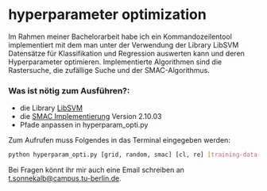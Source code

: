 # hyperparameter optimization

Im Rahmen meiner Bachelorarbeit habe ich ein Kommandozeilentool implementiert mit dem man unter der Verwendung der Library LibSVM Datensätze für Klassifikation und Regression auswerten kann und deren Hyperparameter optimieren. Implementierte Algorithmen sind die Rastersuche, die zufällige Suche und der SMAC-Algorithmus.

### Was ist nötig zum Ausführen?:
 - die Library [LibSVM](https://www.csie.ntu.edu.tw/~cjlin/libsvm/)
 - die [SMAC Implementierung](http://www.cs.ubc.ca/labs/beta/Projects/SMAC/) Version 2.10.03
 - Pfade anpassen in hyperparam_opti.py

Zum Aufrufen muss Folgendes in das Terminal eingegeben werden:
```sh
python hyperparam_opti.py [grid, random, smac] [cl, re] [training-data-file] [test-data-file] [#rounds] debug
```

Bei Fragen könnt ihr mir auch eine Email schreiben an [t.sonnekalb@campus.tu-berlin.de](mailto:t.sonnekalb@campus.tu-berlin.de).
